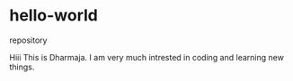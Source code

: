 # hello-world
repository


Hiii
This is Dharmaja.
I am very much intrested in coding and learning new things.
